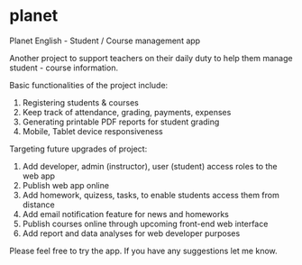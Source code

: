 # planet
Planet English - Student / Course management app

Another project to support teachers on their daily duty to help them manage student - course information.

Basic functionalities of the project include:
1. Registering students & courses
2. Keep track of attendance, grading, payments, expenses
3. Generating printable PDF reports for student grading
4. Mobile, Tablet device responsiveness

Targeting future upgrades of project:
1. Add developer, admin (instructor), user (student) access roles to the web app
2. Publish web app online
3. Add homework, quizess, tasks, to enable students access them from distance
4. Add email notification feature for news and homeworks
5. Publish courses online through upcoming front-end web interface
6. Add report and data analyses for web developer purposes

Please feel free to try the app. 
If you have any suggestions let me know.
